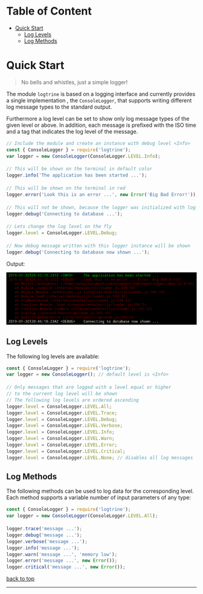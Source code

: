 # Table of Content

- [Quick Start](#quick-start)
  - [Log Levels](#log-levels)
  - [Log Methods](#log-methods)

# Quick Start

> No bells and whistles, just a simple logger!

The module `logtrine` is based on a logging interface and currently provides a single implementation , the `ConsoleLogger`, that supports writing different log message types to the standard output.

Furthermore a log level can be set to show only log message types of the given level or above. In addition, each message is prefixed with the ISO time and a tag that indicates the log level of the message.

```javascript
// Include the module and create an instance with debug level <Info>
const { ConsoleLogger } = require('logtrine');
var logger = new ConsoleLogger(ConsoleLogger.LEVEL.Info);

// This will be shown on the terminal in default color
logger.info('The application has been started ...');

// This will be shown on the terminal in red
logger.error('Look this is an error ...', new Error('Big Bad Error!'));

// This will not be shown, because the logger was initialized with log level <Info>
logger.debug('Connecting to database ...');

// Lets change the log level on the fly
logger.level = ConsoleLogger.LEVEL.Debug;

// Now debug message written with this logger instance will be shown
logger.debug('Connecting to database now shown ...');
```

Output:

![](./doc/quickstart.png)

## Log Levels

The following log levels are available:

```javascript
const { ConsoleLogger } = require('logtrine');
var logger = new ConsoleLogger(); // default level is <Info>

// Only messages that are logged with a level equal or higher
// to the current log level will be shown
// The following log levels are ordered ascending
logger.level = ConsoleLogger.LEVEL.All;
logger.level = ConsoleLogger.LEVEL.Trace;
logger.level = ConsoleLogger.LEVEL.Debug;
logger.level = ConsoleLogger.LEVEL.Verbose;
logger.level = ConsoleLogger.LEVEL.Info;
logger.level = ConsoleLogger.LEVEL.Warn;
logger.level = ConsoleLogger.LEVEL.Error;
logger.level = ConsoleLogger.LEVEL.Critical;
logger.level = ConsoleLogger.LEVEL.None; // disables all log messages
```

## Log Methods

The following methods can be used to log data for the corresponding level.
Each method supports a variable number of input parameters of any type:

```javascript
const { ConsoleLogger } = require('logtrine');
var logger = new ConsoleLogger(ConsoleLogger.LEVEL.All);

logger.trace('message ...');
logger.debug('message ...');
logger.verbose('message ...');
logger.info('message ...');
logger.warn('message ...', 'memory low');
logger.error('message ...', new Error());
logger.critical('message ...', new Error());
```

[back to top](#table-of-content)

---

